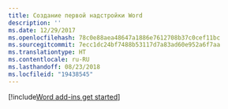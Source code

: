```yaml
---
title: Создание первой надстройки Word
description: ''
ms.date: 12/29/2017
ms.openlocfilehash: 78c0e88aea48647a1886e7612708b37c0cef11bc
ms.sourcegitcommit: 7ecc1dc24bf7488b53117d7a83ad60e952a6f7aa
ms.translationtype: HT
ms.contentlocale: ru-RU
ms.lasthandoff: 08/23/2018
ms.locfileid: "19438545"
---
```

[!include[Word add-ins get started](../includes/file-get-started-word.md)]
